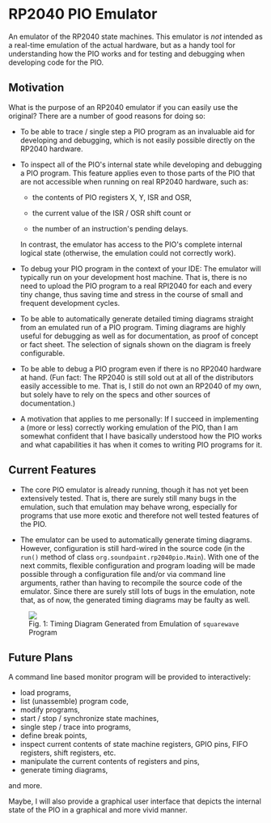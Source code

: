 # RP2040 PIO Emulator

An emulator of the RP2040 state machines.
This emulator is _not_ intended as a real-time emulation of the actual
hardware, but as a handy tool for understanding how the PIO works and
for testing and debugging when developing code for the PIO.

## Motivation

What is the purpose of an RP2040 emulator if you can easily use the
original?  There are a number of good reasons for doing so:

* To be able to trace / single step a PIO program as an invaluable aid
  for developing and debugging, which is not easily possible directly
  on the RP2040 hardware.

* To inspect all of the PIO's internal state while developing and
  debugging a PIO program.  This feature applies even to those parts
  of the PIO that are not accessible when running on real RP2040
  hardware, such as:

  * the contents of PIO registers X, Y, ISR and OSR,

  * the current value of the ISR / OSR shift count or

  * the number of an instruction's pending delays.

  In contrast, the emulator has access to the PIO's complete internal
  logical state (otherwise, the emulation could not correctly work).

* To debug your PIO program in the context of your IDE: The emulator
  will typically run on your development host machine.  That is, there
  is no need to upload the PIO program to a real RPI2040 for each and
  every tiny change, thus saving time and stress in the course of
  small and frequent development cycles.

* To be able to automatically generate detailed timing diagrams
  straight from an emulated run of a PIO program.  Timing diagrams are
  highly useful for debugging as well as for documentation, as proof
  of concept or fact sheet.  The selection of signals shown on the
  diagram is freely configurable.

* To be able to debug a PIO program even if there is no RP2040
  hardware at hand.  (Fun fact: The RP2040 is still sold out at all of
  the distributors easily accessible to me.  That is, I still do not
  own an RP2040 of my own, but solely have to rely on the specs and
  other sources of documentation.)

* A motivation that applies to me personally: If I succeed in
  implementing a (more or less) correctly working emulation of the
  PIO, than I am somewhat confident that I have basically understood
  how the PIO works and what capabilities it has when it comes to
  writing PIO programs for it.

## Current Features

* The core PIO emulator is already running, though it has not yet been
extensively tested.  That is, there are surely still many bugs in the
emulation, such that emulation may behave wrong, especially for
programs that use more exotic and therefore not well tested features
of the PIO.

* The emulator can be used to automatically generate timing diagrams.
However, configuration is still hard-wired in the source code (in the
```run()``` method of class ```org.soundpaint.rp2040pio.Main```).
With one of the next commits, flexible configuration and program
loading will be made possible through a configuration file and/or via
command line arguments, rather than having to recompile the source
code of the emulator.  Since there are surely still lots of bugs in
the emulation, note that, as of now, the generated timing diagrams may
be faulty as well.

<p>
  <figure>
    <a href="doc/screenshots/squarewave_1.png">
      <img src="doc/screenshots/squarewave_1.png" />
    </a>
    <br />
    <figcaption>
      Fig. 1: Timing Diagram Generated from Emulation of
      <code>squarewave</code> Program
    </figcaption>
  </figure>
</p>

## Future Plans

A command line based monitor program will be provided to
interactively:

* load programs,
* list (unassemble) program code,
* modify programs,
* start / stop / synchronize state machines,
* single step / trace into programs,
* define break points,
* inspect current contents of state machine registers, GPIO pins, FIFO
  registers, shift registers, etc.
* manipulate the current contents of registers and pins,
* generate timing diagrams,

and more.

Maybe, I will also provide a graphical user interface that depicts the
internal state of the PIO in a graphical and more vivid manner.
